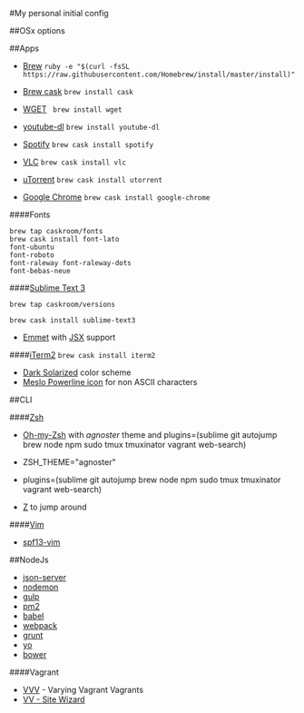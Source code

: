#My personal initial config

##OSx options

##Apps
- [Brew](http://brew.sh/) ```ruby -e "$(curl -fsSL https://raw.githubusercontent.com/Homebrew/install/master/install)"```

- [Brew cask](http://caskroom.io/) ```brew install cask```

- [WGET](http://www.gnu.org/software/wget/) ``` brew install wget```

- [youtube-dl](https://rg3.github.io/youtube-dl/) ```brew install youtube-dl```

- [Spotify](https://www.spotify.com/br/) ```brew cask install spotify```

- [VLC](http://www.videolan.org/vlc/) ```brew cask install vlc```

- [uTorrent]() ```brew cask install utorrent```

- [Google Chrome](https://www.google.com.br/chrome/browser/desktop/) ```brew cask install google-chrome```

####Fonts
```
brew tap caskroom/fonts
brew cask install font-lato
font-ubuntu
font-roboto
font-raleway font-raleway-dots
font-bebas-neue
```


####[Sublime Text 3](http://google.com)
```
brew tap caskroom/versions

brew cask install sublime-text3
```

- [Emmet](http://google.com) with [JSX](http://google.com) support

####[iTerm2](http://webpack.github.io/)
```brew cask install iterm2```

- [Dark Solarized](http://google.com) color scheme
- [Meslo Powerline icon](http://google.com) for non ASCII characters

##CLI

####[Zsh](http://google.com)
- [Oh-my-Zsh](http://ohmyz.sh/) with _agnoster_ theme and plugins=(sublime git autojump brew node npm sudo tmux tmuxinator vagrant web-search) 
- ZSH_THEME="agnoster"
- plugins=(sublime git autojump brew node npm sudo tmux tmuxinator vagrant web-search)


- [Z](https://github.com/rupa/z) to jump around

####[Vim](http://google.com)
- [spf13-vim](http://vim.spf13.com/)

##NodeJs
- [json-server](https://github.com/typicode/json-server)
- [nodemon](http://google.com)
- [gulp](http://google.com)
- [pm2](http://google.com)
- [babel](http://google.com)
- [webpack]()
- [grunt]()
- [yo]()
- [bower]()

####Vagrant
- [VVV](https://github.com/varying-vagrant-vagrants/vvv) - Varying Vagrant Vagrants
- [VV - Site Wizard](https://github.com/bradp/vv)
